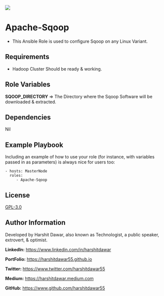 <img src = "https://img.shields.io/badge/version-1.1.0-brightgreen" />

Apache-Sqoop
=========

* This Ansible Role is used to configure Sqoop on any Linux Variant.


Requirements
------------

* Hadoop Cluster Should be ready & working.

Role Variables
--------------

**SQOOP_DIRECTORY** => The Directory where the Sqoop Software will be downloaded & extracted.

Dependencies
------------

Nil

Example Playbook
----------------

Including an example of how to use your role (for instance, with variables passed in as parameters) is always nice for users too:

    - hosts: MasterNode
      roles:
         - Apache-Sqoop

License
-------

[GPL-3.0](https://github.com/HarshitDawar55/Apache-Sqoop/blob/main/LICENSE)

Author Information
------------------

Developed by Harshit Dawar, also known as Technologist, a public speaker, extrovert, & optimist.

**LinkedIn:** https://www.linkedin.com/in/harshitdawar

**PortFolio:** https://harshitdawar55.github.io

**Twitter:** https://www.twitter.com/harshitdawar55

**Medium:** https://harshitdawar.medium.com

**GitHub:** https://www.github.com/harshitdawar55
